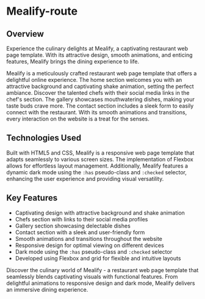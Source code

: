 # Mealify-route

## Overview

Experience the culinary delights at Mealify, a captivating restaurant web page template. With its attractive design, smooth animations, and enticing features, Mealify brings the dining experience to life.

Mealify is a meticulously crafted restaurant web page template that offers a delightful online experience. The home section welcomes you with an attractive background and captivating shake animation, setting the perfect ambiance. Discover the talented chefs with their social media links in the chef's section. The gallery showcases mouthwatering dishes, making your taste buds crave more. The contact section includes a sleek form to easily connect with the restaurant. With its smooth animations and transitions, every interaction on the website is a treat for the senses.

## Technologies Used

Built with HTML5 and CSS, Mealify is a responsive web page template that adapts seamlessly to various screen sizes. The implementation of Flexbox allows for effortless layout management. Additionally, Mealify features a dynamic dark mode using the `:has` pseudo-class and `:checked` selector, enhancing the user experience and providing visual versatility.

## Key Features

- Captivating design with attractive background and shake animation
- Chefs section with links to their social media profiles
- Gallery section showcasing delectable dishes
- Contact section with a sleek and user-friendly form
- Smooth animations and transitions throughout the website
- Responsive design for optimal viewing on different devices
- Dark mode using the `:has` pseudo-class and `:checked` selector
- Developed using Flexbox and grid for flexible and intuitive layouts

Discover the culinary world of Mealify - a restaurant web page template that seamlessly blends captivating visuals with functional features. From delightful animations to responsive design and dark mode, Mealify delivers an immersive dining experience.
